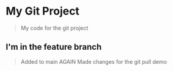 # My Git Project

> My code for the git project

## I'm in the feature branch

> Added to main AGAIN
> Made changes for the git pull demo
